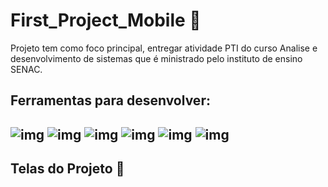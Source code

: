 # First_Project_Mobile 📱

Projeto tem como foco principal, entregar atividade PTI do curso Analise e desenvolvimento de sistemas que é ministrado pelo instituto de ensino SENAC.

## Ferramentas para desenvolver:
## ![img](https://img.shields.io/badge/NODE.JS-339933?style=for-the-badge&logo=NODE.JS&logoColor=white) ![img](https://img.shields.io/badge/YARN-2C8EBB?style=for-the-badge&logo=YARN&logoColor=white) ![img](https://img.shields.io/badge/EXPO-000020?style=for-the-badge&logo=EXPO&logoColor=white) ![img](https://img.shields.io/badge/JavaScript-F7DF1E?style=for-the-badge&logo=javascript&logoColor=black) ![img](https://img.shields.io/badge/REACT-61DAFB?style=for-the-badge&logo=REACT&logoColor=white) ![img](https://img.shields.io/badge/VSCode-0078D4?style=for-the-badge&logo=visual%20studio%20code&logoColor=white) 

## Telas do Projeto 🤩




